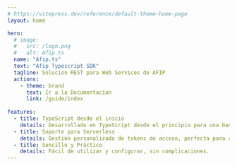 ```yaml
---
# https://vitepress.dev/reference/default-theme-home-page
layout: home

hero:
  # image:
  #   src: /logo.png
  #   alt: Afip.ts
  name: "Afip.ts"
  text: "Afip Typescript SDK"
  tagline: Solucion REST para Web Services de AFIP
  actions:
    - theme: brand
      text: Ir a la Documentacion
      link: /guide/index
      
features:
  - title: TypeScript desde el inicio
    details: Desarrollado en TypeScript desde el principio para una base sólida.
  - title: Soporte para Serverless
    details: Gestión personalizada de tokens de acceso, perfecta para aplicaciones serverless.
  - title: Sencillo y Práctico
    details: Fácil de utilizar y configurar, sin complicaciones.
---
```


